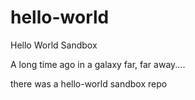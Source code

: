 # hello-world
Hello World Sandbox

A long time ago in a galaxy far, far away....

there was a hello-world sandbox repo
